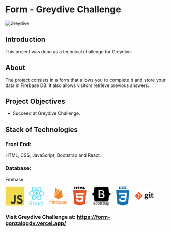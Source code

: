 # Form - Greydive Challenge

![Greydive](https://[github.com/GonzaloGDV/PI-Dogs/blob/main/client/src/assets/ScreenShot.png)

## Introduction

<p align="justify">
This project was done as a technical challenge for Greydive. 
</p>

## About

<p align="justify">
The project consists in a form that allows you to complete it and store your data in Firebase DB. It also allows visitors retrieve previous answers. 
</p>

## Project Objectives

- Succeed at Greydive Challenge.

## Stack of Technologies

### Front End:
HTML, CSS, JavaScript, Bootstrap and React.

### Database:
Firebase

<div>
  <img src="https://github.com/devicons/devicon/blob/master/icons/javascript/javascript-original.svg" title="JavaScript" alt="JavaScript" width="60" height="60"/>&nbsp;
  <img src="https://github.com/devicons/devicon/blob/master/icons/react/react-original-wordmark.svg" title="React" alt="React" width="60" height="60"/>&nbsp;
   <img src="https://github.com/devicons/devicon/blob/master/icons/firebase/firebase-plain-wordmark.svg" title="Firebase" alt="Firebase" width="60" height="60"/>&nbsp;
  <img src="https://github.com/devicons/devicon/blob/master/icons/html5/html5-original-wordmark.svg" title="HTML5" alt="HTML" width="60" height="60"/>&nbsp;
  <img src="https://github.com/devicons/devicon/blob/master/icons/bootstrap/bootstrap-plain-wordmark.svg" title="Bootstrap" alt="Bootstrap" width="60" height="60"/>&nbsp;
  <img src="https://github.com/devicons/devicon/blob/master/icons/css3/css3-plain-wordmark.svg"  title="CSS3" alt="CSS" width="60" height="60"/>&nbsp;
  <img src="https://github.com/devicons/devicon/blob/master/icons/git/git-original-wordmark.svg" title="Git" alt="Git" width="60" height="60"/>
</div>

### Visit Greydive Challenge at: https://form-gonzalogdv.vercel.app/

